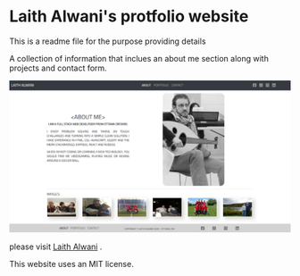 # Laith Alwani's protfolio website

This is a readme file for the purpose providing details

A collection of information that inclues an about me section along with projects and contact form.

![](assets/images/index.png)


please visit [Laith Alwani](https://laithalwani.github.io/portfolio/) .

This website uses an MIT license.